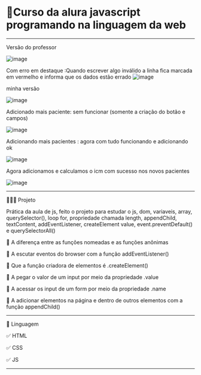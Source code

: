 # 🚀Curso da alura javascript programando na linguagem da web
**************************************************************************************************************
Versão do professor

![image](https://user-images.githubusercontent.com/72118415/168407546-b51870aa-2412-4d07-ade5-8935349327e2.png)

Com erro em destaque :Quando escrever algo inválido a linha fica marcada em vermelho e informa que os dados estão  errado 
![image](https://user-images.githubusercontent.com/72118415/168408831-f7a2febb-4866-43c1-b79f-1fbe81b2941e.png)


minha versão

![image](https://user-images.githubusercontent.com/72118415/168407501-d311ab9a-f9de-4dd0-bc25-68eaf2a1ba89.png)

Adicionado mais paciente: sem funcionar (somente a criação do botão e campos)

![image](https://user-images.githubusercontent.com/72118415/168409639-58d07652-8f32-4d5c-87b4-3a94cb60cfbf.png)

Adicionando mais pacientes : agora com tudo funcionando e adicionando ok 

![image](https://user-images.githubusercontent.com/72118415/168856587-b5ba025f-2ff7-43e4-999b-a75a0dc96bed.png)

Agora adicionamos e calculamos o icm com sucesso nos novos pacientes

![image](https://user-images.githubusercontent.com/72118415/168865771-3d079b21-bc4e-427a-b874-9cef0158a047.png)




*************************************************************************************************************
👩🏻‍💻 Projeto

Prática da aula de js, feito o projeto para estudar o js,  dom, variaveis, array, querySelector(),
loop for, propriedade chamada length, appendChild, textContent, addEventListener, createElement
value, event.preventDefault() e querySelectorAll() 

📌 A diferença entre as funções nomeadas e as funções anônimas

📌 A escutar eventos do browser com a função addEventListener()

📌 Que a função criadora de elementos é .createElement()

📌 A pegar o valor de um input por meio da propriedade .value

📌 A acessar os input de um form por meio da propriedade .name

📌 A adicionar elementos na página e dentro de outros elementos com a função appendChild()

***********************************************************************************************************
🌱 Linguagem

✅ HTML

✅ CSS

✅ JS


***********************************************************************************************************
